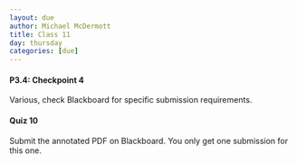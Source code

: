 ```yaml
---
layout: due
author: Michael McDermott
title: Class 11
day: thursday
categories: [due]
---
```

#### P3.4: Checkpoint 4
Various, check Blackboard for specific submission requirements.

#### Quiz 10
Submit the annotated PDF on Blackboard. You only get one submission for this one.
